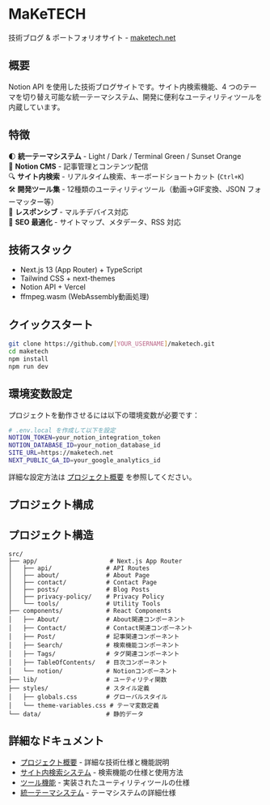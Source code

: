 # MaKeTECH

技術ブログ & ポートフォリオサイト - [maketech.net](https://maketech.net)

## 概要

Notion API を使用した技術ブログサイトです。サイト内検索機能、4 つのテーマを切り替え可能な統一テーマシステム、開発に便利なユーティリティツールを内蔵しています。

## 特徴

🌓 **統一テーマシステム** - Light / Dark / Terminal Green / Sunset Orange  
📝 **Notion CMS** - 記事管理とコンテンツ配信  
🔍 **サイト内検索** - リアルタイム検索、キーボードショートカット (`Ctrl+K`)  
🛠️ **開発ツール集** - 12種類のユーティリティツール（動画→GIF変換、JSON フォーマッター等）  
📱 **レスポンシブ** - マルチデバイス対応  
🎯 **SEO 最適化** - サイトマップ、メタデータ、RSS 対応

## 技術スタック

- Next.js 13 (App Router) + TypeScript
- Tailwind CSS + next-themes
- Notion API + Vercel
- ffmpeg.wasm (WebAssembly動画処理)

## クイックスタート

```bash
git clone https://github.com/[YOUR_USERNAME]/maketech.git
cd maketech
npm install
npm run dev
```

## 環境変数設定

プロジェクトを動作させるには以下の環境変数が必要です：

```bash
# .env.local を作成して以下を設定
NOTION_TOKEN=your_notion_integration_token
NOTION_DATABASE_ID=your_notion_database_id
SITE_URL=https://maketech.net
NEXT_PUBLIC_GA_ID=your_google_analytics_id
```

詳細な設定方法は [プロジェクト概要](./overview.md) を参照してください。

## プロジェクト構成

## プロジェクト構造

```
src/
├── app/                    # Next.js App Router
│   ├── api/               # API Routes
│   ├── about/             # About Page
│   ├── contact/           # Contact Page
│   ├── posts/             # Blog Posts
│   ├── privacy-policy/    # Privacy Policy
│   └── tools/             # Utility Tools
├── components/            # React Components
│   ├── About/             # About関連コンポーネント
│   ├── Contact/           # Contact関連コンポーネント
│   ├── Post/              # 記事関連コンポーネント
│   ├── Search/            # 検索機能コンポーネント
│   ├── Tags/              # タグ関連コンポーネント
│   ├── TableOfContents/   # 目次コンポーネント
│   └── notion/            # Notionコンポーネント
├── lib/                   # ユーティリティ関数
├── styles/                # スタイル定義
│   ├── globals.css        # グローバルスタイル
│   └── theme-variables.css # テーマ変数定義
└── data/                  # 静的データ
```

## 詳細なドキュメント

- [プロジェクト概要](./overview.md) - 詳細な技術仕様と機能説明
- [サイト内検索システム](./docs/search-system.md) - 検索機能の仕様と使用方法
- [ツール機能](./docs/tools.md) - 実装されたユーティリティツールの仕様
- [統一テーマシステム](./docs/theme-system.md) - テーマシステムの詳細仕様
